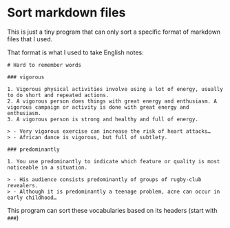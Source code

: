 # Sort markdown files

This is just a tiny program that can only sort a specific format of markdown files that I used.

That format is what I used to take English notes:

    # Hard to remember words
    
    ### vigorous
    
    1. Vigorous physical activities involve using a lot of energy, usually to do short and repeated actions.
    2. A vigorous person does things with great energy and enthusiasm. A vigorous campaign or activity is done with great energy and enthusiasm.
    3. A vigorous person is strong and healthy and full of energy.
    
    > - Very vigorous exercise can increase the risk of heart attacks…
    > - African dance is vigorous, but full of subtlety.
    
    ### predominantly
    
    1. You use predominantly to indicate which feature or quality is most noticeable in a situation.
    
    > - His audience consists predominantly of groups of rugby-club revealers.
    > - Although it is predominantly a teenage problem, acne can occur in early childhood…
    
This program can sort these vocabularies based on its headers (start with `###`)